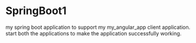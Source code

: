 # SpringBoot1
my spring boot application to support my my_angular_app client application.
start both the applications to make the application successfully working.
